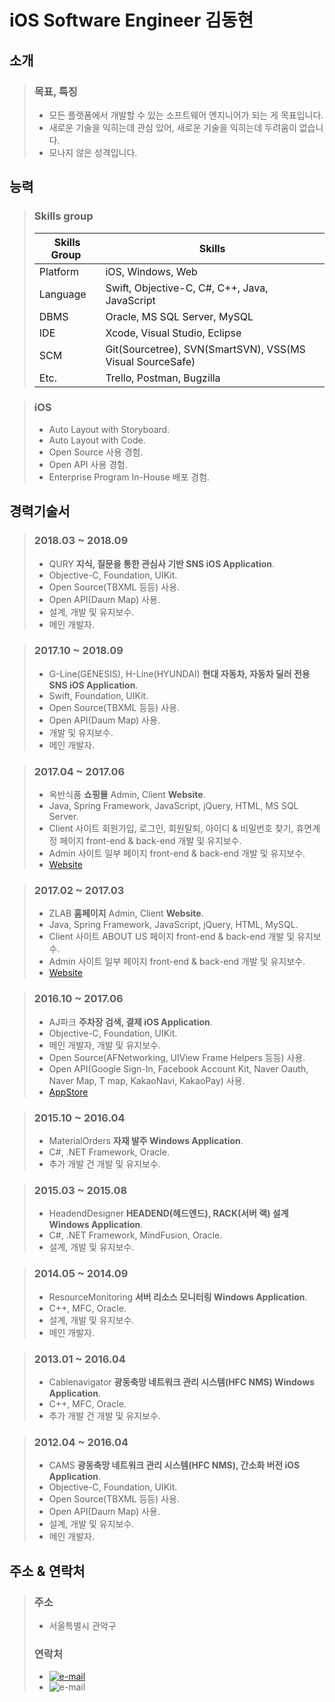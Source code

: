 # iOS Software Engineer 김동현

## 소개
>### 목표, 특징
>- 모든 플랫폼에서 개발할 수 있는 소프트웨어 엔지니어가 되는 게 목표입니다.
>- 새로운 기술을 익히는데 관심 있어, 새로운 기술을 익히는데 두려움이 없습니다.
>- 모나지 않은 성격입니다.

## 능력
>### Skills group
>| Skills Group | Skills |
>| ------------- | ------------- |
>| Platform  | iOS, Windows, Web |
>| Language  | Swift, Objective-C, C#, C++, Java, JavaScript |
>| DBMS | Oracle, MS SQL Server, MySQL |
>| IDE | Xcode, Visual Studio, Eclipse |
>| SCM | Git(Sourcetree), SVN(SmartSVN), VSS(MS Visual SourceSafe) |
>| Etc. | Trello, Postman, Bugzilla |

>### iOS
>- Auto Layout with Storyboard.
>- Auto Layout with Code.
>- Open Source 사용 경험.
>- Open API 사용 경험.
>- Enterprise Program In-House 배포 경험.

## 경력기술서
>### 2018.03 ~ 2018.09
>- QURY **지식, 질문을 통한 관심사 기반 SNS iOS Application**.
>- Objective-C, Foundation, UIKit.
>- Open Source(TBXML 등등) 사용.
>- Open API(Daum Map) 사용.
>- 설계, 개발 및 유지보수.
>- 메인 개발자.

>### 2017.10 ~ 2018.09
>- G-Line(GENESIS), H-Line(HYUNDAI) **현대 자동차, 자동차 딜러 전용 SNS iOS Application**.
>- Swift, Foundation, UIKit.
>- Open Source(TBXML 등등) 사용.
>- Open API(Daum Map) 사용.
>- 개발 및 유지보수.
>- 메인 개발자.

>### 2017.04 ~ 2017.06
>- 옥반식품 **쇼핑몰** Admin, Client **Website**.
>- Java, Spring Framework, JavaScript, jQuery, HTML, MS SQL Server.
>- Client 사이트 회원가입, 로그인, 회원탈퇴, 아이디 & 비밀번호 찾기, 휴면계정 페이지 front-end & back-end 개발 및 유지보수.
>- Admin 사이트 일부 페이지 front-end & back-end 개발 및 유지보수.
>- [Website](https://m.okban.co.kr/m/)

>### 2017.02 ~ 2017.03
>- ZLAB **홈페이지** Admin, Client **Website**.
>- Java, Spring Framework, JavaScript, jQuery, HTML, MySQL.
>- Client 사이트 ABOUT US 페이지 front-end & back-end 개발 및 유지보수.
>- Admin 사이트 일부 페이지 front-end & back-end 개발 및 유지보수.
>- [Website](http://www.zlab.mobi/homepage/)

>### 2016.10 ~ 2017.06
>- AJ파크 **주차장 검색, 결제 iOS Application**.
>- Objective-C, Foundation, UIKit.
>- 메인 개발자, 개발 및 유지보수.
>- Open Source(AFNetworking, UIView Frame Helpers 등등) 사용.
>- Open API(Google Sign-In, Facebook Account Kit, Naver Oauth, Naver Map, T map, KakaoNavi, KakaoPay) 사용.
>- [AppStore](https://itunes.apple.com/kr/app/aj%ED%8C%8C%ED%81%AC-%EC%A3%BC%EC%B0%A8%EC%9E%A5-%EC%9D%B4%EC%9A%A9%EA%B3%A0%EA%B0%9D-%EC%A3%BC%EC%B0%A8-%ED%95%A0%EC%9D%B8-%EC%A3%BC%EC%B0%A8-%ED%8F%AC%EC%9D%B8%ED%8A%B8-%ED%95%A0%EC%9D%B8/id1180899976?mt=8)

>### 2015.10 ~ 2016.04
>- MaterialOrders **자재 발주 Windows Application**.
>- C#, .NET Framework, Oracle.
>- 추가 개발 건 개발 및 유지보수.

>### 2015.03 ~ 2015.08
>- HeadendDesigner **HEADEND(헤드엔드), RACK(서버 랙) 설계 Windows Application**. 
>- C#, .NET Framework, MindFusion, Oracle.
>- 설계, 개발 및 유지보수.

>### 2014.05 ~ 2014.09
>- ResourceMonitoring **서버 리소스 모니터링 Windows Application**.
>- C++, MFC, Oracle.
>- 설계, 개발 및 유지보수.
>- 메인 개발자.

>### 2013.01 ~ 2016.04
>- Cablenavigator **광동축망 네트워크 관리 시스템(HFC NMS) Windows Application**. 
>- C++, MFC, Oracle.
>- 추가 개발 건 개발 및 유지보수.

>### 2012.04 ~ 2016.04
>- CAMS **광동축망 네트워크 관리 시스템(HFC NMS), 간소화 버전 iOS Application**.
>- Objective-C, Foundation, UIKit.
>- Open Source(TBXML 등등) 사용.
>- Open API(Daum Map) 사용.
>- 설계, 개발 및 유지보수.
>- 메인 개발자.

## 주소 & 연락처
>### 주소
>- 서울특별시 관악구
>### 연락처
>- [![e-mail](https://img.shields.io/badge/email-eastsunshinee@gmail.com-blue.svg)](mailto:yo@yevgnenll.me)<br />
>- ![e-mail](https://img.shields.io/badge/phone-010--4788--1327-blue.svg)
